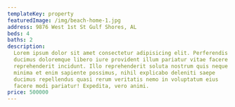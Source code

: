 ```yaml
---
templateKey: property
featuredImage: /img/beach-home-1.jpg
address: 9876 West 1st St Gulf Shores, AL
beds: 4
baths: 2
description:
  Lorem ipsum dolor sit amet consectetur adipisicing elit. Perferendis
  ducimus doloremque libero iure provident illum pariatur vitae facere
  reprehenderit incidunt. Illo reprehenderit soluta nostrum quis neque
  minima et enim sapiente possimus, nihil explicabo deleniti saepe
  ducimus repellendus quasi rerum veritatis nemo in voluptatum eius
  facere modi pariatur! Expedita, vero animi.
price: 500000
---
```

